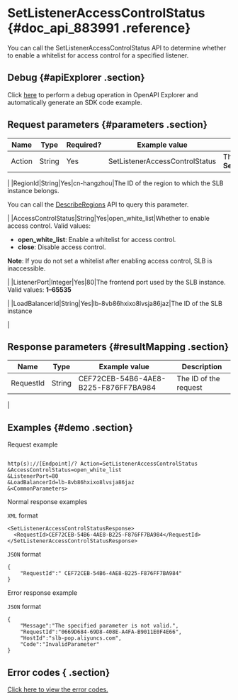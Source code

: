 # SetListenerAccessControlStatus {#doc_api_883991 .reference}

You can call the SetListenerAccessControlStatus API to determine whether to enable a whitelist for access control for a specified listener.

## Debug {#apiExplorer .section}

Click [here](https://api.aliyun.com/#product=Slb&api=SetListenerAccessControlStatus) to perform a debug operation in OpenAPI Explorer and automatically generate an SDK code example.

## Request parameters {#parameters .section}

|Name|Type|Required?|Example value|Description|
|----|----|---------|-------------|-----------|
|Action|String|Yes|SetListenerAccessControlStatus|The action to perform. Valid value: **SetListenerAccessControlStatus**.

 |
|RegionId|String|Yes|cn-hangzhou|The ID of the region to which the SLB instance belongs.

 You can call the [DescribeRegions](~~27584~~) API to query this parameter.

 |
|AccessControlStatus|String|Yes|open\_white\_list|Whether to enable access control. Valid values:

 -   **open\_white\_list**: Enable a whitelist for access control.
-   **close**: Disable access control.

 **Note**: If you do not set a whitelist after enabling access control, SLB is inaccessible.

 |
|ListenerPort|Integer|Yes|80|The frontend port used by the SLB instance. Valid values: **1–65535**

 |
|LoadBalancerId|String|Yes|lb-8vb86hxixo8lvsja86jaz|The ID of the SLB instance

 |

## Response parameters {#resultMapping .section}

|Name|Type|Example value|Description|
|----|----|-------------|-----------|
|RequestId|String|CEF72CEB-54B6-4AE8-B225-F876FF7BA984|The ID of the request

 |

## Examples {#demo .section}

Request example

``` {#request_demo}

http(s)://[Endpoint]/? Action=SetListenerAccessControlStatus
&AccessControlStatus=open_white_list
&ListenerPort=80
&LoadBalancerId=lb-8vb86hxixo8lvsja86jaz
&<CommonParameters>

```

Normal response examples

`XML` format

``` {#xml_return_success_demo}
<SetListenerAccessControlStatusResponse>
  <RequestId>CEF72CEB-54B6-4AE8-B225-F876FF7BA984</RequestId>
</SetListenerAccessControlStatusResponse>

```

`JSON` format

``` {#json_return_success_demo}
{
	"RequestId":" CEF72CEB-54B6-4AE8-B225-F876FF7BA984"
}
```

Error response example

`JSON` format

``` {#json_return_failed_demo}
{
	"Message":"The specified parameter is not valid.",
	"RequestId":"0669D684-69D8-408E-A4FA-B9011E0F4E66",
	"HostId":"slb-pop.aliyuncs.com",
	"Code":"InvalidParameter"
}
```

## Error codes { .section}

[Click here to view the error codes.](https://error-center.aliyun.com/status/product/Slb)

